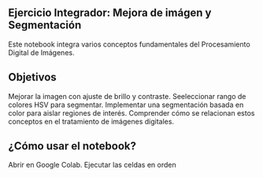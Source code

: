 ## Ejercicio Integrador: Mejora de imágen y Segmentación
Este notebook integra varios conceptos fundamentales del Procesamiento Digital de Imágenes.

## Objetivos
Mejorar la imagen con ajuste de brillo y contraste.
Seeleccionar rango de colores HSV para segmentar.
Implementar una segmentación basada en color para aislar regiones de interés.
Comprender cómo se relacionan estos conceptos en el tratamiento de imágenes digitales.

## ¿Cómo usar el notebook?
Abrir en Google Colab.
Ejecutar las celdas en orden
